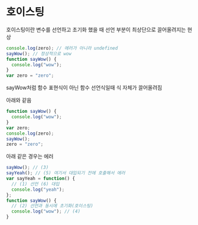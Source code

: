 # 호이스팅

호이스팅이란 변수를 선언하고 초기화 했을 때 선언 부분이 최상단으로 끌어올려지는 현상

```javascript
console.log(zero); // 에러가 아니라 undefined
sayWow(); // 정상적으로 wow
function sayWow() {
  console.log("wow");
}
var zero = "zero";
```

sayWow처럼 함수 표현식이 아닌 함수 선언식일때 식 자체가 끌어올려짐

아래와 같음

```javascript
function sayWow() {
  console.log("wow");
}
var zero;
console.log(zero);
sayWow();
zero = "zero";
```

아래 같은 경우는 에러

```javascript
sayWow(); // (3)
sayYeah(); // (5) 여기서 대입되기 전에 호출해서 에러
var sayYeah = function() {
  // (1) 선언 (6) 대입
  console.log("yeah");
};
function sayWow() {
  // (2) 선언과 동시에 초기화(호이스팅)
  console.log("wow"); // (4)
}
```
